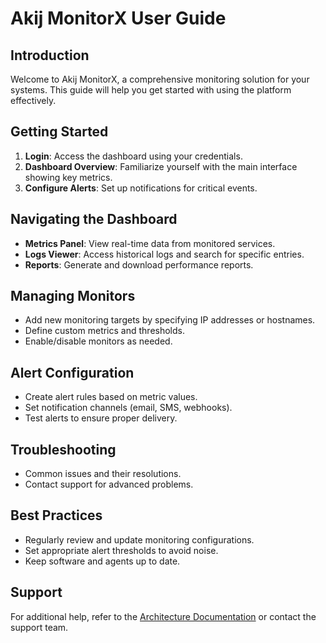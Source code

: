 # Akij MonitorX User Guide

## Introduction
Welcome to Akij MonitorX, a comprehensive monitoring solution for your systems. This guide will help you get started with using the platform effectively.

## Getting Started
1. **Login**: Access the dashboard using your credentials.
2. **Dashboard Overview**: Familiarize yourself with the main interface showing key metrics.
3. **Configure Alerts**: Set up notifications for critical events.

## Navigating the Dashboard
- **Metrics Panel**: View real-time data from monitored services.
- **Logs Viewer**: Access historical logs and search for specific entries.
- **Reports**: Generate and download performance reports.

## Managing Monitors
- Add new monitoring targets by specifying IP addresses or hostnames.
- Define custom metrics and thresholds.
- Enable/disable monitors as needed.

## Alert Configuration
- Create alert rules based on metric values.
- Set notification channels (email, SMS, webhooks).
- Test alerts to ensure proper delivery.

## Troubleshooting
- Common issues and their resolutions.
- Contact support for advanced problems.

## Best Practices
- Regularly review and update monitoring configurations.
- Set appropriate alert thresholds to avoid noise.
- Keep software and agents up to date.

## Support
For additional help, refer to the [Architecture Documentation](architecture.md) or contact the support team.
